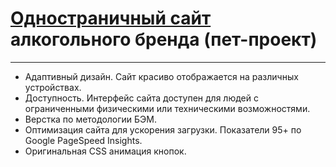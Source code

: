 # [Одностраничный сайт](https://sergeywave.github.io/hous-pet-project/) алкогольного бренда (пет-проект)

---

- Адаптивный дизайн. Сайт красиво отображается на различных устройствах.
- Доступность. Интерфейс сайта доступен для людей с ограниченными физическими или техническими возможностями.
- Верстка по методологии БЭМ.
- Оптимизация сайта для ускорения загрузки. Показатели 95+ по Google PageSpeed Insights.
- Оригинальная CSS анимация кнопок.
